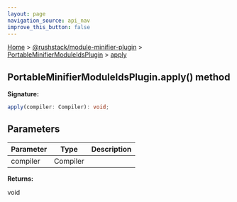 ```yaml
---
layout: page
navigation_source: api_nav
improve_this_button: false
---
```



[Home](./index.md) &gt; [@rushstack/module-minifier-plugin](./module-minifier-plugin.md) &gt; [PortableMinifierModuleIdsPlugin](./module-minifier-plugin.portableminifiermoduleidsplugin.md) &gt; [apply](./module-minifier-plugin.portableminifiermoduleidsplugin.apply.md)

## PortableMinifierModuleIdsPlugin.apply() method

<b>Signature:</b>

```typescript
apply(compiler: Compiler): void;
```

## Parameters

|  Parameter | Type | Description |
|  --- | --- | --- |
|  compiler | Compiler |  |

<b>Returns:</b>

void
